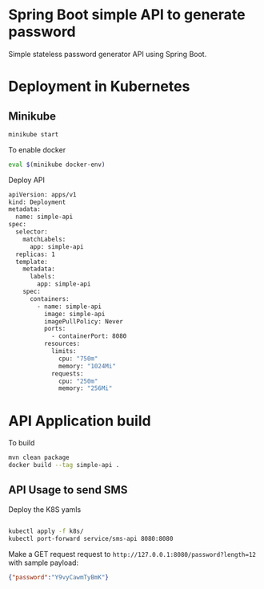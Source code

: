 #  Spring Boot simple API to generate password 

Simple stateless password generator API using Spring Boot.

# Deployment in Kubernetes
## Minikube
```bash
minikube start
```

To enable docker
```bash
eval $(minikube docker-env)
```

Deploy API
```bash
apiVersion: apps/v1
kind: Deployment
metadata:
  name: simple-api
spec:
  selector:
    matchLabels:
      app: simple-api
  replicas: 1
  template:
    metadata:
      labels:
        app: simple-api
    spec:
      containers:
        - name: simple-api
          image: simple-api
          imagePullPolicy: Never
          ports:
            - containerPort: 8080
          resources:
            limits:
              cpu: "750m"
              memory: "1024Mi"
            requests:
              cpu: "250m"
              memory: "256Mi"
```

# API Application build

To build
```bash
mvn clean package
docker build --tag simple-api .
```

## API Usage to send SMS
Deploy the K8S yamls
```bash

kubectl apply -f k8s/
kubectl port-forward service/sms-api 8080:8080

```

Make a GET request request to `http://127.0.0.1:8080/password?length=12` with sample payload:

```json
{"password":"Y9vyCawmTyBmK"}
```